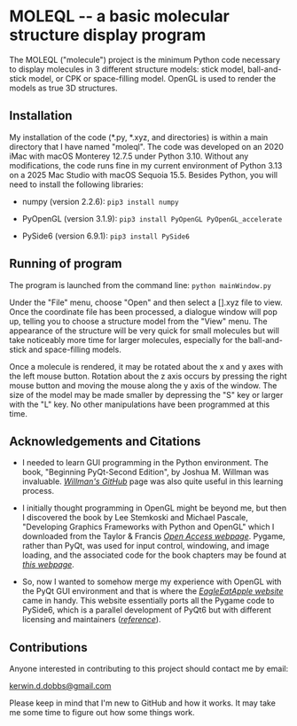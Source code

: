 # MOLEQL -- a basic molecular structure display program
The MOLEQL ("molecule") project is the minimum Python code necessary to display 
molecules in 3 different structure models: stick model, ball-and-stick model, or
CPK or space-filling model. OpenGL is used to render the models as true 3D structures.

## Installation

My installation of the code (*.py, *.xyz, and directories) is within a main 
directory that I have named "moleql". The code was developed on an 2020 iMac
with macOS Monterey 12.7.5 under Python 3.10. Without any modifications, the 
code runs fine in my current environment of Python 3.13 on a 2025 Mac Studio 
with macOS Sequoia 15.5. Besides Python, you will need to install the following 
libraries:

- numpy (version 2.2.6): `pip3 install numpy`

- PyOpenGL (version 3.1.9): `pip3 install PyOpenGL PyOpenGL_accelerate`

- PySide6 (version 6.9.1): `pip3 install PySide6`


## Running of program

The program is launched from the command line: `python mainWindow.py`

Under the "File" menu, choose "Open" and then select a [].xyz file to view. Once
the coordinate file has been processed, a dialogue window will pop up, telling you
to choose a structure model from the "View" menu. The appearance of the structure
will be very quick for small molecules but will take noticeably more time for larger
molecules, especially for the ball-and-stick and space-filling models. 

Once a molecule is rendered, it may be rotated about the x and y axes with the left mouse
button. Rotation about the z axis occurs by pressing the right mouse button and moving 
the mouse along the y axis of the window. The size of the model may be made smaller by
depressing the "S" key or larger with the "L" key. No other manipulations have been 
programmed at this time.


## Acknowledgements and Citations

- I needed to learn GUI programming in the Python environment. The book, "Beginning PyQt-Second Edition",
  by Joshua M. Willman was invaluable. [*Willman's GitHub*](https://github.com/Apress/Beginning-PyQt--second-edition/tree/main) page was also quite
  useful in this learning process.

- I initially thought programming in OpenGL might be beyond me, but then I discovered the book by
  Lee Stemkoski and Michael Pascale, "Developing Graphics Frameworks with Python and OpenGL" which I
  downloaded from the Taylor & Francis [*Open Access webpage*](https://www.taylorfrancis.com/books/oa-mono/10.1201/9781003181378/developing-graphics-frameworks-python-opengl-lee-stemkoski-michael-pascale). Pygame,
  rather than PyQt, was used for input control, windowing, and image loading, and the associated code
  for the book chapters may be found at [*this webpage*](https://github.com/ax-va/PyOpenGL-Pygame-Stemkoski-Pascale-2021).

- So, now I wanted to somehow merge my experience with OpenGL with the PyQt GUI environment and that is where
  the [*EagleEatApple website*](https://github.com/EagleEatApple/pyside6gl) came in handy. This website
  essentially ports all the Pygame code to PySide6, which is a parallel development of PyQt6 but with different
  licensing and maintainers ([*reference*](https://www.pythonguis.com/faq/pyqt6-vs-pyside6/)).

## Contributions

Anyone interested in contributing to this project should contact me by email:

kerwin.d.dobbs@gmail.com

Please keep in mind that I'm new to GitHub and how it works. It may take me some
time to figure out how some things work.
